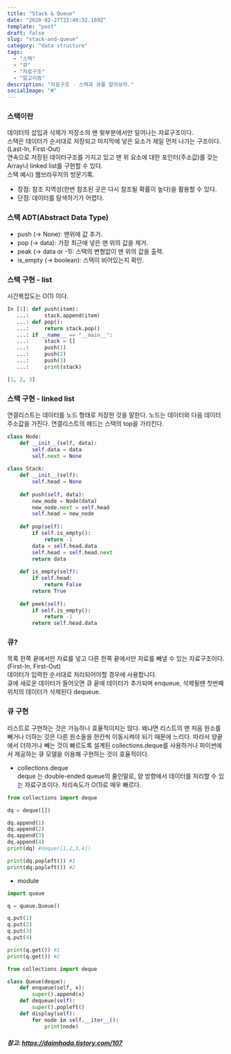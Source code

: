 ```yaml
---
title: "Stack & Queue"
date: "2020-02-27T22:40:32.169Z"
template: "post"
draft: false
slug: "stack-and-queue"
category: "data structure"
tags:
  - "스택"
  - "큐"
  - "자료구조"
  - "알고리즘"
description: "자료구조 - 스택과 큐를 알아보자."
socialImage: "#"
---
```


### 스택이란   
데이터의 삽입과 삭제가 저장소의 맨 윗부분에서만 일어나는 자료구조이다.   
스택은 데이터가 순서대로 저장되고 마지막에 넣은 요소가 제일 먼저 나가는 구조이다.(Last-In, First-Out)   
연속으로 저장된 데이터구조를 가지고 있고 맨 위 요소에 대한 포인터(주소값)를 갖는 Array나 linked list를 구현할 수 있다.   
스택 예시) 웹브라우저의 방문기록.

+ 장점: 참조 지역성(한번 참조된 곳은 다시 참조될 확률이 높다)을 활용할 수 있다.
+ 단점: 데이터를 탐색하기가 어렵다.

### 스택 ADT(Abstract Data Type)

+ push (-> None): 맨위에 값 추가.
+ pop (-> data): 가장 최근에 넣은 맨 위의 값을 제거.
+ peak (-> data or -1): 스택의 변형없이 맨 위의 값을 출력.
+ is_empty (-> boolean): 스택이 비어있는지 확인.

### 스택 구현 - list   
시간복잡도는 O(1) 이다.

```python
In [1]: def push(item):
   ...:     stack.append(item)
   ...: def pop():
   ...:     return stack.pop()
   ...: if __name__ == "__main__":
   ...:     stack = []
   ...:     push(1)
   ...:     push(2)
   ...:     push(3)
   ...:     print(stack)

[1, 2, 3]
```
### 스택 구현 - linked list   
연결리스트는 데이터를 노드 형태로 저장한 것을 말한다. 노드는 데이터와 다음 데이터 주소값을 가진다. 연결리스트의 헤드는 스택의 top을 가리킨다.

```python
class Node:
    def __init__(self, data):
        self.data = data
        self.next = None
        
class Stack:
    def __init__(self):
        self.head = None
        
    def push(self, data):
        new_mode = Node(data)
        new_node.next = self.head
        self.head = new_node
        
    def pop(self):
        if self.is_empty():
            return -1
        data = self.head.data
        self.head = self.head.next
        return data
    
    def is_empty(self):
        if self.head:
            return False
        return True
    
    def peek(self):
        if self.is_empty():
            return -1
        return self.head.data

```

### 큐?   
목록 한쪽 끝에서만 자료를 넣고 다른 한쪽 끝에서만 자료를 빼낼 수 있는 자료구조이다. (First-In, First-Out)   
데이터가 입력한 순서대로 처리되어야할 경우에 사용합니다.   
큐에 새로운 데이터가 들어오면 큐 끝에 데이터가 추가되며 enqueue, 삭제될땐 첫번째 위치의 데이터가 삭제된다 dequeue. 

### 큐 구현
리스트로 구현하는 것은 가능하나 효율적이지는 않다. 왜냐면 리스트의 맨 처음 원소를 빼거나 더하는 것은 다른 원소들을 한칸씩 이동시켜야 되기 때문에 느리다. 따라서 양끝에서 더하거나 빼는 것이 빠르도록 설계된 collections.deque를 사용하거나 파이썬에서 제공하는 큐 모델을 이용해 구현하는 것이 효율적이다. 

+ collections.deque   
deque 는 double-ended queue의 줄인말로, 양 방향에서 데이터를 처리할 수 있는 자료구조이다. 처리속도가 O(1)로 매우 빠르다. 

```python
from collections import deque

dq = deque([])

dq.append(1)
dq.append(2)
dq.append(3)
dq.append(4)
print(dq) #deque([1,2,3,4])

print(dq.popleft()) #1
print(dq.popleft()) #2
```

+ module   


```python
import queue

q = queue.Queue()

q.put(1)
q.put(2)
q.put(3)
q.put(4)

print(q.get()) #1
print(q.get()) #2 

from collections import deque

class Queue(deque):
    def enqueue(self, x):
        super().append(x)
    def dequeue(self):
        super().popleft()
    def display(self):
        for node in self.__iter__():
            print(node)
```
##### 참고: https://daimhada.tistory.com/107
